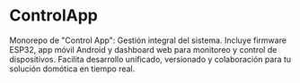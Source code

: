 # ControlApp
Monorepo de "Control App": Gestión integral del sistema. Incluye firmware ESP32, app móvil Android y dashboard web para monitoreo y control de dispositivos. Facilita desarrollo unificado, versionado y colaboración para tu solución domótica en tiempo real.
